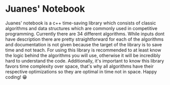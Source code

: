 # Juanes' Notebook
Juanes' notebook is a c++ time-saving library which consists of classic algorithms and data structures which are commonly used in competitive programming.
Currently there are 34 different algorithms. While inputs dont have description there are pretty straightforward for each of the algorithms and documentation is not given because the target of the library is to save time and not teach. For using this library is recommended to at least know the logic behind the algorithms you will use, otherwise it will be incredibly hard to understand the code.
Additionally, it's important to know this library favors time complexity over space, that's why all algorithms have their respective optimizations so they are optimal in time not in space. 
Happy coding! 😁
